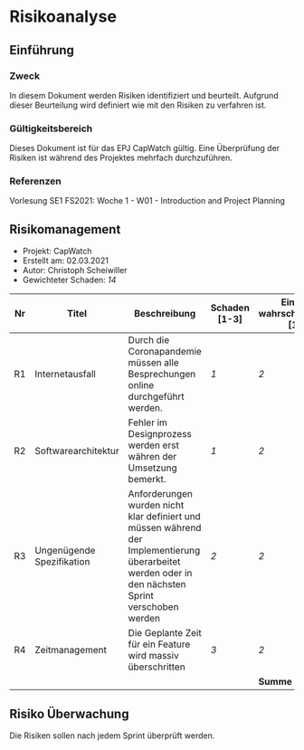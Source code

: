 # Risikoanalyse

## Einführung

### Zweck

In diesem Dokument werden Risiken identifiziert und beurteilt. Aufgrund dieser Beurteilung wird definiert wie mit den Risiken zu verfahren ist.

### Gültigkeitsbereich

Dieses Dokument ist für das EPJ CapWatch gültig. Eine Überprüfung der Risiken ist während des Projektes mehrfach durchzuführen.

### Referenzen

Vorlesung SE1 FS2021: Woche 1 - W01 - Introduction and Project Planning

## Risikomanagement

- Projekt: CapWatch
- Erstellt am: 02.03.2021
- Autor: Christoph Scheiwiller
- Gewichteter Schaden: *14*

| Nr | Titel | Beschreibung | Schaden [1-3] | Eintritts&shy;wahrscheinlichkeit [1-3] | Gewichteter Schaden [1-9] | Vorbeugung | Verhalten beim Eintreten |
|----|-------|--------------|------------------|-----------------------------|---------------------|------------|--------------------------|
| R1 | Internetausfall | Durch die Coronapandemie müssen alle Besprechungen online durchgeführt werden.        | *1*             | *2*                       | *2*                 | Dokumentation relevanter Inhalte während Besprechungen      | Meetingprotokoll lesen                    |
| R2 | Softwarearchitektur | Fehler im Designprozess werden erst währen der Umsetzung bemerkt.        | *1*             | *2*                       | *2*                 | Prototyp erstellen      | Fehleranalyse & Überarbeitung der Softwarearchitektur                    |
| R3 | Ungenügende Spezifikation | Anforderungen wurden nicht klar definiert und müssen während der Implementierung überarbeitet werden oder in den nächsten Sprint verschoben werden        | *2*              | *2*                       | *4*                 | Anforderung reviewen      | Anforderungsanalyse überarbeiten                    |
| R4 | Zeitmanagement | Die Geplante Zeit für ein Feature wird massiv überschritten        | *3*              | *2*                       | *6*                 | Gemeinsames schätzen der Aufwände      | Verschiebung von Features in späteren Sprint                    |
|    |       |              |                  | **Summe**                   | *14*                |            |                          |

## Risiko Überwachung

Die Risiken sollen nach jedem Sprint überprüft werden.
